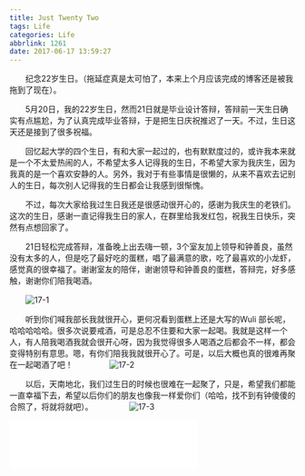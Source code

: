 ```yaml
---
title: Just Twenty Two
tags: Life
categories: Life
abbrlink: 1261
date: 2017-06-17 13:59:27
---
```


　　纪念22岁生日。（拖延症真是太可怕了，本来上个月应该完成的博客还是被我拖到了现在）。

<!--more-->

　　5月20日，我的22岁生日，然而21日就是毕业设计答辩，答辩前一天生日确实有点尴尬，为了认真完成毕业答辩，于是把生日庆祝推迟了一天。不过，生日这天还是接到了很多祝福。

　　回忆起大学的四个生日，有和大家一起过的，也有默默度过的，或许我本来就是一个不太爱热闹的人，不希望太多人记得我的生日，不希望大家为我庆生，因为我真的是一个喜欢安静的人。另外，我对于有些事情是很懒的，从来不喜欢去记别人的生日，每次别人记得我的生日都会让我感到很惭愧。

　　不过，每次大家给我过生日我还是很感动很开心的，感谢为我庆生的老铁们。这次的生日，感谢一直记得我生日的家人，在群里给我发红包，祝我生日快乐，突然有点想回家了。

　　21日轻松完成答辩，准备晚上出去嗨一顿，3个室友加上领导和钟善良，虽然没有太多的人，但是吃了最好吃的蛋糕，唱了最满意的歌，吃了最喜欢的小龙虾，感觉真的很幸福了。谢谢室友的陪伴，谢谢领导和钟善良的蛋糕，答辩完，好多感触，谢谢你们陪我喝酒。

　　![17-1](http://ohe7ixo05.bkt.clouddn.com/2017/6/17-1.jpg)

　　听到你们喊我部长我就很开心，更何况看到蛋糕上还是大写的Wuli 部长呢，哈哈哈哈哈。很多次说要戒酒，可是总忍不住要和大家一起喝。我就是这样一个人，有人陪我喝酒我就会很开心呀，因为我觉得很多人喝酒之后都会不一样，都会变得特别有意思。嗯，有你们陪我我就很开心了。可是，以后大概也真的很难再聚在一起喝酒了吧！
　　
　　![17-2](http://ohe7ixo05.bkt.clouddn.com/2017/6/17-2.jpg)

　　以后，天南地北，我们过生日的时候也很难在一起聚了，只是，希望我们都能一直幸福下去，希望以后你们的朋友也像我一样爱你们（哈哈，找不到有钟傻傻的合照了，将就将就吧）。
　　
　　![17-3](http://ohe7ixo05.bkt.clouddn.com/2017/6/17-3.jpg)

<iframe frameborder="no" border="0" marginwidth="0" marginheight="0" width=330 height=86 src="//music.163.com/outchain/player?type=2&id=28068710&auto=1&height=66"></iframe>
